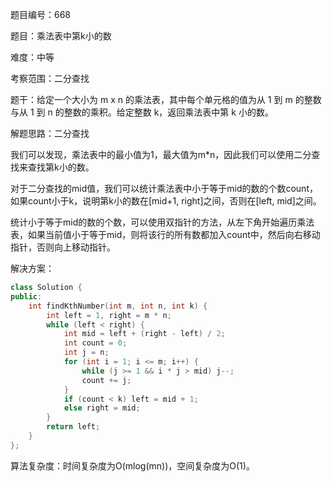 题目编号：668

题目：乘法表中第k小的数

难度：中等

考察范围：二分查找

题干：给定一个大小为 m x n 的乘法表，其中每个单元格的值为从 1 到 m 的整数与从 1 到 n 的整数的乘积。给定整数 k，返回乘法表中第 k 小的数。

解题思路：二分查找

我们可以发现，乘法表中的最小值为1，最大值为m*n，因此我们可以使用二分查找来查找第k小的数。

对于二分查找的mid值，我们可以统计乘法表中小于等于mid的数的个数count，如果count小于k，说明第k小的数在[mid+1, right]之间，否则在[left, mid]之间。

统计小于等于mid的数的个数，可以使用双指针的方法，从左下角开始遍历乘法表，如果当前值小于等于mid，则将该行的所有数都加入count中，然后向右移动指针，否则向上移动指针。

解决方案：

```cpp
class Solution {
public:
    int findKthNumber(int m, int n, int k) {
        int left = 1, right = m * n;
        while (left < right) {
            int mid = left + (right - left) / 2;
            int count = 0;
            int j = n;
            for (int i = 1; i <= m; i++) {
                while (j >= 1 && i * j > mid) j--;
                count += j;
            }
            if (count < k) left = mid + 1;
            else right = mid;
        }
        return left;
    }
};
```

算法复杂度：时间复杂度为O(mlog(mn))，空间复杂度为O(1)。